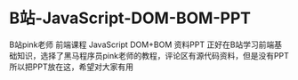 # B站-JavaScript-DOM-BOM-PPT
B站pink老师 前端课程 JavaScript DOM+BOM 资料PPT
正好在B站学习前端基础知识，选择了黑马程序员pink老师的教程，评论区有源代码资料，但是没有PPT
所以把PPT放在这，希望对大家有用
